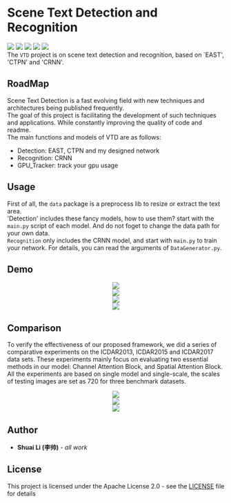# Scene Text Detection and Recognition
![](https://img.shields.io/badge/language-python3.6-green.svg)  ![](https://img.shields.io/badge/framework-keras-good.svg)  ![](https://img.shields.io/badge/bulid-passing-red.svg)  ![](https://img.shields.io/badge/author-Shuai_Li-black.svg) ![](https://img.shields.io/badge/Computer_Vision-Detection_and_Recognition-yellow.svg)  
The `VTD` project is on scene text detection and recognition, based on `EAST', 'CTPN' and 'CRNN'.  
## RoadMap
Scene Text Detection is a fast evolving field with new techniques and architectures being published frequently.  
The goal of this project is facilitating the development of such techniques and applications. While constantly improving the quality of code and readme.  
The main functions and models of VTD are as follows:
* Detection: EAST, CTPN and my designed network
* Recognition: CRNN
* GPU_Tracker: track your gpu usage
## Usage
First of all, the `data` package is a preprocess lib to resize or extract the text area.  
'Detection' includes these fancy models, how to use them? start with the `main.py` script of each model. And do not foget to change the data path for your own data.  
`Recognition` only includes the CRNN model, and start with `main.py` to train your network. For details, you can read the arguments of  `DataGenerator.py`.
## Demo
<div align=center><img src="info/figure1.png"/></div>
<div align=center><img src="info/predict_img_26.jpg"/></div>
<div align=center><img src="info/predict_img_27.jpg"/></div>
<div align=center><img src="info/9.png"/></div>

## Comparison
To verify the effectiveness of our proposed framework,
we did a series of comparative experiments on the ICDAR2013, ICDAR2015 and ICDAR2017 data sets. These
experiments mainly focus on evaluating two essential methods in our model: Channel Attention Block, and Spatial
Attention Block. All the experiments are based on single model and single-scale, the scales of testing images are set
as 720 for three benchmark datasets.
<div align=center><img src="info/1.png"/></div>
<div align=center><img src="info/5.png"/></div>
<div align=center><img src="info/8.png"/></div>

## Author
* **Shuai Li (李帅)** - *all work*

## License
This project is licensed under the Apache License 2.0 - see the [LICENSE](LICENSE) file for details
